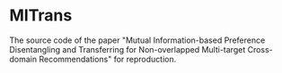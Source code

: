 # MITrans
The source code of the paper "Mutual Information-based Preference Disentangling and Transferring for Non-overlapped Multi-target Cross-domain Recommendations" for reproduction.
